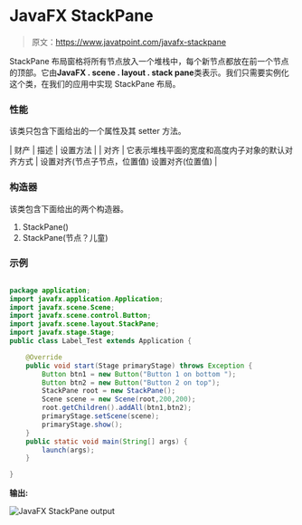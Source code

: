 # JavaFX StackPane

> 原文：<https://www.javatpoint.com/javafx-stackpane>

StackPane 布局窗格将所有节点放入一个堆栈中，每个新节点都放在前一个节点的顶部。它由**JavaFX . scene . layout . stack pane**类表示。我们只需要实例化这个类，在我们的应用中实现 StackPane 布局。

### 性能

该类只包含下面给出的一个属性及其 setter 方法。

| 财产 | 描述 | 设置方法 |
| 对齐 | 它表示堆栈平面的宽度和高度内子对象的默认对齐方式 | 设置对齐(节点子节点，位置值)
设置对齐(位置值) |

### 构造器

该类包含下面给出的两个构造器。

1.  StackPane()
2.  StackPane(节点？儿童)

### 示例

```java

package application;
import javafx.application.Application;
import javafx.scene.Scene;
import javafx.scene.control.Button;
import javafx.scene.layout.StackPane;
import javafx.stage.Stage;
public class Label_Test extends Application {

	@Override
	public void start(Stage primaryStage) throws Exception {
		Button btn1 = new Button("Button 1 on bottom ");
		Button btn2 = new Button("Button 2 on top");
		StackPane root = new StackPane();
		Scene scene = new Scene(root,200,200);
		root.getChildren().addAll(btn1,btn2);
		primaryStage.setScene(scene);
		primaryStage.show();
	}
	public static void main(String[] args) {
		launch(args);
	}

}

```

**输出:**

![JavaFX StackPane output](../img/6e3be86dd1dcb34fbc4359c2b2028fd5.png)